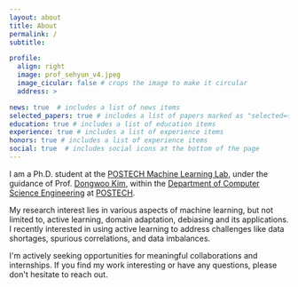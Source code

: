 ```yaml
---
layout: about
title: About
permalink: /
subtitle: 

profile:
  align: right
  image: prof_sehyun_v4.jpeg
  image_cicular: false # crops the image to make it circular
  address: > 

news: true  # includes a list of news items
selected_papers: true # includes a list of papers marked as "selected={true}"
education: true # includes a list of education items
experience: true # includes a list of experience items
honors: true # includes a list of experience items
social: true  # includes social icons at the bottom of the page
---
```


I am a Ph.D. student at the [POSTECH Machine Learning Lab](https://ml.postech.ac.kr/), under the guidance of Prof. [Dongwoo Kim](https://dongwookim-ml.github.io/), within the [Department of Computer Science Engineering](https://cse.postech.ac.kr/) at [POSTECH](https://postech.ac.kr/eng/).

My research interest lies in various aspects of machine learning, but not limited to, active learning, domain adaptation, debiasing and its applications.
I recently interested in using active learning to address challenges like data shortages, spurious correlations, and data imbalances.
<!-- For detailed information on my research interests, please see [my post](https://sehyun03.github.io/blog/2023/research-interest/). -->

I'm actively seeking opportunities for meaningful collaborations and internships.
If you find my work interesting or have any questions, please don't hesitate to reach out.